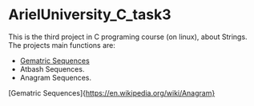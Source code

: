 # ArielUniversity_C_task3
This is the third project in C programing course (on linux), about Strings.
The projects main functions are:
* [Gematric Sequences](https://en.wikipedia.org/wiki/Anagram)
* Atbash Sequences.
* Anagram Sequences.

 [Gematric Sequences]{https://en.wikipedia.org/wiki/Anagram}
